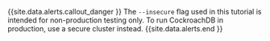 {{site.data.alerts.callout_danger }}
The `--insecure` flag used in this tutorial is intended for non-production testing only. To run CockroachDB in production, use a secure cluster instead.
{{site.data.alerts.end }}
